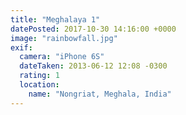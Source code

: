 ```yaml
---
title: "Meghalaya 1"
datePosted: 2017-10-30 14:16:00 +0000
image: "rainbowfall.jpg"
exif:
  camera: "iPhone 6S"
  dateTaken: 2013-06-12 12:08 -0300
  rating: 1
  location:
    name: "Nongriat, Meghala, India"
---
```

